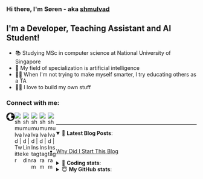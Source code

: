 ### Hi there, I'm Søren - aka [shmulvad][website]

## I'm a Developer, Teaching Assistant and AI Student!
- 📚 Studying MSc in computer science at National University of Singapore
- 🧠 My field of specialization is artificial intelligence
- 👨‍🏫 When I'm not trying to make myself smarter, I try educating others as a TA
- 👨‍💻 I love to build my own stuff

### Connect with me:

[<img align="left" alt="shmulvad.com" width="22px" src="https://raw.githubusercontent.com/iconic/open-iconic/master/svg/globe.svg" />][website]

[<img align="left" alt="shmulvad | Twitter" width="22px" src="https://cdn.jsdelivr.net/npm/simple-icons@v3/icons/twitter.svg" />][twitter]

[<img align="left" alt="shmulvad | LinkedIn" width="22px" src="https://cdn.jsdelivr.net/npm/simple-icons@v3/icons/linkedin.svg" />][linkedin]

[<img align="left" alt="shmulvad | Instagram" width="22px" src="https://cdn.jsdelivr.net/npm/simple-icons@v3/icons/instagram.svg" />][instagram]

[<img align="left" alt="shmulvad | Instagram" width="22px" src="https://cdn.jsdelivr.net/npm/simple-icons@v3/icons/stackoverflow.svg" />][stackOverflow]

[<img align="left" alt="shmulvad | Instagram" width="22px" src="https://cdn.jsdelivr.net/npm/simple-icons@v3/icons/gmail.svg" />][mail]

<br />

---

<details open>
 <summary>📕 <b>Latest Blog Posts</b>: </summary>

<br>

<!-- BLOG-POST-LIST:START -->
- [Why Did I Start This Blog](https://shmulvad.com/blog/why-did-start-this-blog)
<!-- BLOG-POST-LIST:END -->

</details>

<!-- --- -->

<details>
 <summary>🤖 <b>Coding stats</b>: </summary>

<br>

<!--START_SECTION:waka-->
**I'm a Night 🦉** 

```text
🌞 Morning    77 commits     ████░░░░░░░░░░░░░░░░░░░░░   17.78% 
🌆 Daytime    112 commits    ██████░░░░░░░░░░░░░░░░░░░   25.87% 
🌃 Evening    115 commits    ██████░░░░░░░░░░░░░░░░░░░   26.56% 
🌙 Night      129 commits    ███████░░░░░░░░░░░░░░░░░░   29.79%

```


📊 **This Week I Spent My Time On** 

```text
💬 Programming Languages: 
TeX                      6 hrs 23 mins       █████████░░░░░░░░░░░░░░░░   38.9% 
Python                   5 hrs 36 mins       ████████░░░░░░░░░░░░░░░░░   34.16% 
Other                    2 hrs 50 mins       ████░░░░░░░░░░░░░░░░░░░░░   17.28% 
XML                      1 hr 12 mins        █░░░░░░░░░░░░░░░░░░░░░░░░   7.35% 
SQL                      14 mins             ░░░░░░░░░░░░░░░░░░░░░░░░░   1.44%

🔥 Editors: 
VS Code                  9 hrs 57 mins       ███████████████░░░░░░░░░░   60.57% 
Sublime Text             3 hrs 38 mins       █████░░░░░░░░░░░░░░░░░░░░   22.15% 
Zsh                      2 hrs 50 mins       ████░░░░░░░░░░░░░░░░░░░░░   17.28%

🐱‍💻 Projects: 
NNaDL                    6 hrs 16 mins       █████████░░░░░░░░░░░░░░░░   38.23% 
Unknown Project          3 hrs 24 mins       █████░░░░░░░░░░░░░░░░░░░░   20.75% 
exam                     3 hrs 19 mins       █████░░░░░░░░░░░░░░░░░░░░   20.22% 
Terminal                 2 hrs 43 mins       ████░░░░░░░░░░░░░░░░░░░░░   16.59% 
xml                      15 mins             ░░░░░░░░░░░░░░░░░░░░░░░░░   1.56%

```


<!--END_SECTION:waka-->

</details>

<!-- --- -->

<details>
 <summary>😇 <b>My GitHub stats</b>: </summary>

<br>

<img align="left" alt="shmulvad's Github Stats" src="https://github-readme-stats.vercel.app/api?username=shmulvad&show_icons=true&hide_border=true" />

</details>



[website]: https://shmulvad.com
[twitter]: https://twitter.com/shmulvad
[linkedin]: https://linkedin.com/in/shmulvad
[instagram]: https://instagram.com/shmulvad
[stackOverflow]: https://stackoverflow.com/users/9248793/shmulvad
[mail]: mailto:shmulvad@gmail.com
